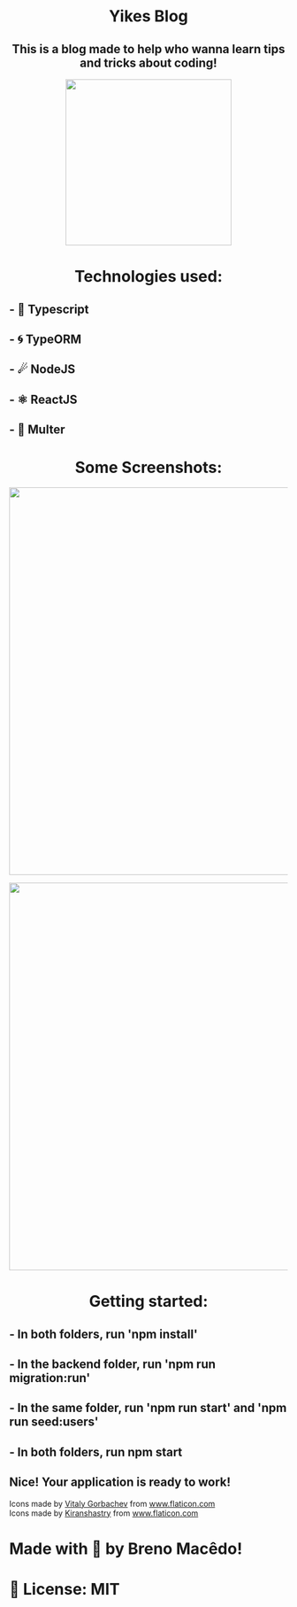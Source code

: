 <h1 align="center">Yikes Blog</h1>
<h2 align="center">This is a blog made to help who wanna learn tips and tricks about coding!</h2>

<p align="center">
    <img width="300" src="https://image.flaticon.com/icons/svg/759/759506.svg" alt="">
</p>

<h1 align="center">Technologies used:</h1>
<h2>- 💙 Typescript</h2>
<h2>- 🌀 TypeORM</h2>
<h2>- ☄ NodeJS</h2>
<h2>- ⚛ ReactJS</h2>
<h2>- 💽 Multer</h2>

<h1 align="center">Some Screenshots:</h1>

<p align="center">
    <img width="700" src="https://i.imgur.com/euGRwB2.png" alt="">
</p>

<p align="center">
    <img width="700" src="https://media1.giphy.com/media/UrE9kQvIFPZtK1OMMl/giphy.gif" alt="">
</p>

<h1 align="center">Getting started:</h1>
<h2>- In both folders, run 'npm install'</h2>
<h2>- In the backend folder, run 'npm run migration:run'</h2>
<h2>- In the same folder, run 'npm run start' and 'npm run seed:users'</h2>
<h2>- In both folders, run npm start</h2>
<h2>Nice! Your application is ready to work!</h2>

Icons made by <a href="https://www.flaticon.com/authors/vitaly-gorbachev" title="Vitaly Gorbachev">Vitaly Gorbachev</a> from <a href="https://www.flaticon.com/" title="Flaticon"> www.flaticon.com</a>
<br>
Icons made by <a href="https://www.flaticon.com/br/autores/kiranshastry" title="Kiranshastry">Kiranshastry</a> from <a href="https://www.flaticon.com/br/" title="Flaticon"> www.flaticon.com</a>

<h1>Made with 💙 by Breno Macêdo!</h1>
<h1>📘 License: MIT</h1>